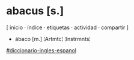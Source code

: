 # abacus [s.]
[ inicio · índice · etiquetas · actividad · compartir ]

* ábaco [m.] ¦Artmtc¦ ¦Instrmnts¦

[#diccionario-ingles-espanol](https://github.com/jucardus/jucardus.github.io/blob/main/25/10/23/diccionario-ingles-espanol.md)
